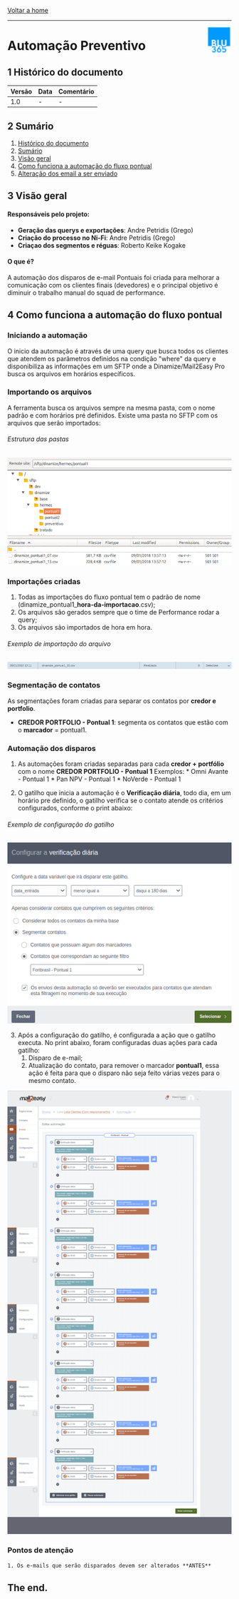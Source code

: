 [Voltar a home](../../readme.md)
___
<img src="img-auto-prev/logo-blu365.png" alt="Logo BLU365" title="BLU365" align="right" height="60"/>

Automação Preventivo
======

## 1 Histórico do documento

Versão | Data | Comentário
---|---|---
1.0 | - | -

## 2 Sumário
  1. [Histórico do documento](#1-histórico-do-documento)
  2. [Sumário](#2-sumário)
  3. [Visão geral](#3-visão-geral)
  4. [Como funciona a automação do fluxo pontual](#4-como-funciona-a-automação-do-fluxo-pontual)
  5. [Alteração dos email a ser enviado](#5-alteração-do-email-a-ser-enviado)

## 3 Visão geral

#### Responsáveis pelo projeto:

  - **Geração das querys e exportações**: Andre Petridis (Grego)
  - **Criação do processo no Ni-Fi**: Andre Petridis (Grego)
  - **Criaçao dos segmentos e réguas**: Roberto Keike Kogake

#### O que é?

  A automação dos disparos de e-mail Pontuais foi criada para melhorar a comunicação com os clientes finais (devedores) e o principal objetivo é diminuir o trabalho manual do squad de performance.

## 4 Como funciona a automação do fluxo pontual

### Iniciando a automação
  O inicio da automação é através de uma query que busca todos os clientes que atendem os parâmetros definidos na condição "where" da query e disponibiliza as informações em um SFTP onde a Dinamize/Mail2Easy Pro busca os arquivos em horários específicos.

### Importando os arquivos

  A ferramenta busca os arquivos sempre na mesma pasta, com o nome padrão e com horários pré definidos.
  Existe uma pasta no SFTP com os arquivos que serão importados:

 ###### Estrutura das pastas
 ![authorization](img-auto-pontual1/sftp_pontual1.png)

### Importações criadas
  1. Todas as importações do fluxo pontual tem o padrão de nome (dinamize_pontual1_**hora-da-importacao**.csv);
  2. Os arquivos são gerados sempre que o time de Performance rodar a query;
  3. Os arquivos são importados de hora em hora.
 

 ###### Exemplo de importação do arquivo
 ![authorization](img-auto-pontual1/import_pontual1.png)

### Segmentação de contatos

 As segmentações foram criadas para separar os contatos por **credor e portfolio**.
  * **CREDOR PORTFOLIO - Pontual 1**: segmenta os contatos que estão com o **marcador** = pontual1.

### Automação dos disparos

  1. As automações foram criadas separadas para cada **credor + portfólio** com o nome **CREDOR PORTFOLIO - Pontual 1**
  Exemplos: 
    * Omni Avante - Pontual 1 
    * Pan NPV - Pontual 1
    * NoVerde - Pontual 1

  2. O gatilho que inicia a automação é o **Verificação diária**, todo dia, em um horário pre definido, o gatilho verifica se o contato atende os critérios configurados, conforme o print abaixo:

  ###### Exemplo de configuração do gatilho
  ![authorization](img-auto-pontual1/conf_verif_diaria.png)

  3. Após a configuração do gatilho, é configurada a ação que o gatilho executa.
     No print abaixo, foram configuradas duas ações para cada gatilho:
     1. Disparo de e-mail;
     2. Atualização do contato, para remover o marcador **pontual1**, essa ação é feita para que o disparo não seja feito várias vezes para o mesmo contato.
  
  ![authorization](img-auto-pontual1/acao_gatilho.png)


### Pontos de atenção
    
    1. Os e-mails que serão disparados devem ser alterados **ANTES**



## The end.
